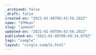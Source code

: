 ```yaml
---
_archived: false
_draft: false
created-on: "2021-01-08T00:43:56.202Z"
name: "IPMean"
slug: "ipmean"
updated-on: "2021-01-08T00:43:56.202Z"
published-on: "2021-01-08T00:49:14.079Z"
tags: "sample"
layout: "single-sample.html"
---
```




